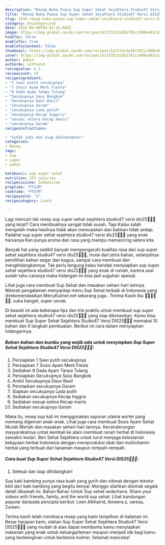 ```yaml
---
description: "Resep Buka Puasa Sup Super Sehat Sejahtera Studio47 Versi DIS25🤍🙏🏻, Lezat"
title: "Resep Buka Puasa Sup Super Sehat Sejahtera Studio47 Versi DIS25🤍🙏🏻, Lezat"
slug: 1936-resep-buka-puasa-sup-super-sehat-sejahtera-studio47-versi-dis25-lezat
category: Uncategorized
date: 2022-09-06T04:41:13.688Z
image: https://img-global.cpcdn.com/recipes/b11f33c3a3b1781c/680x482cq70/sup-super-sehat-sejahtera-studio47-versi-dis25-foto-resep-utama.jpg
hideToc: false
enableToc: true
enableTocContent: false
thumbnail: https://img-global.cpcdn.com/recipes/b11f33c3a3b1781c/680x482cq70/sup-super-sehat-sejahtera-studio47-versi-dis25-foto-resep-utama.jpg
cover: https://img-global.cpcdn.com/recipes/b11f33c3a3b1781c/680x482cq70/sup-super-sehat-sejahtera-studio47-versi-dis25-foto-resep-utama.jpg
author: Admin
authorAv: notfound
ratingvalue: 4.3
reviewcount: 19
recipeingredient:
- "1 Sawi putih secukupnya"
- "7 Sosis Ayam Merk Fiesta"
- "8 Dada Ayam Tanpa Tulang"
- "Secukupnya Saus Bangkok"
- "Secukupnya Daun Basil"
- "secukupnya Garam"
- "secukupnya Lada putih"
- "secukupnya Kecap Inggris"
- "sesuai selera Kecap manis"
- "secukupnya Garam"
recipeinstructions:

- "Sudah jadi dan siap dihidangkan!"
categories:
- Resep
tags:
- sup
- super
- sehat

katakunci: sup super sehat 
nutrition: 173 calories
recipecuisine: Indonesian
preptime: "PT12M"
cooktime: "PT47M"
recipeyield: "3"
recipecategory: Lunch

---
```



Lagi mencari ide resep sup super sehat sejahtera studio47 versi dis25🤍🙏🏻 yang lezat? Cara membuatnya sangat tidak susah. Tapi Kalau salah mengolah maka hasilnya tidak akan memuaskan dan bahkan tidak sedap. Padahal sup super sehat sejahtera studio47 versi dis25🤍🙏🏻 yang enak harusnya Kan punya aroma dan rasa yang mampu memancing selera kita.


Banyak hal yang sedikit banyak mempengaruhi kualitas rasa dari sup super sehat sejahtera studio47 versi dis25🤍🙏🏻, mulai dari jenis bahan, selanjutnya pemilihan bahan segar dan bagus, sampai cara membuat dan menghidangkannya. Tak perlu bingung kalau hendak menyiapkan sup super sehat sejahtera studio47 versi dis25🤍🙏🏻 yang enak di rumah, karena asal sudah tahu caranya maka hidangan ini bisa jadi suguhan spesial.

Lihat juga cara membuat Sup Sehat dan masakan sehari-hari lainnya. Nikmati pengalaman menyantap menu Sup Sehat terbaik di Indonesia yang direkomendasikan MenuKuliner.net sekarang juga.. Terima Kasih Ibu 🙏🏻🙏🏻🙏🏻. suka banget, super uenak.


Di bawah ini ada beberapa tips dan trik praktis untuk membuat sup super sehat sejahtera studio47 versi dis25🤍🙏🏻 yang siap dikreasikan. Kamu bisa membuat Sup Super Sehat Sejahtera Studio47 Versi DIS25🤍🙏🏻 memakai 10 bahan dan 0 langkah pembuatan. Berikut ini cara dalam menyiapkan hidangannya.

<!--inarticleads1-->

##### Bahan-bahan dan bumbu yang wajib ada untuk menyiapkan Sup Super Sehat Sejahtera Studio47 Versi DIS25🤍🙏🏻:

1. Persiapkan 1 Sawi putih secukupnya
1. Persiapkan 7 Sosis Ayam Merk Fiesta
1. Sediakan 8 Dada Ayam Tanpa Tulang
1. Persiapkan Secukupnya Saus Bangkok
1. Ambil Secukupnya Daun Basil
1. Persiapkan secukupnya Garam
1. Siapkan secukupnya Lada putih
1. Sediakan secukupnya Kecap Inggris
1. Sediakan sesuai selera Kecap manis
1. Sediakan secukupnya Garam


Maka itu, resep sup kali ini menggunakan sayuran utama wortel yang memang digemari anak-anak. Lihat juga cara membuat Sosis Ayam Sehat Murah Meriah dan masakan sehari-hari lainnya. Kecenderungan masyarakatnya untuk kembali ke alam membuat ranah herbal di Indonesia semakin lestari. Ben Sehat Sejahtera untuk turut menjaga kelestarian kekayaan herbal Indonesia dengan memproduksi obat dan multivitamin herbal yang terbuat dari tanaman maupun rempah-rempah. 

<!--inarticleads2-->

##### Cara buat Sup Super Sehat Sejahtera Studio47 Versi DIS25🤍🙏🏻:


1. Selesai dan siap dihidangkan!

Sup kaki kambing punya rasa kuah yang gurih dan nikmat dengan tekstur kikil dari kaki kambing yang begitu kenyal. Monggo silahkan disimak segala detail dibawah ini. Bahan Bahan Untuk Sup sehat sederhana. Share your videos with friends, family, and the world sup sehat. Lihat kandungan popular daripada pencipta berikut: Leen Alkhairid, Ameera.s, xaresa, Zureen. 

Terima kasih telah membaca resep yang kami tampilkan di halaman ini. Besar harapan kami, olahan Sup Super Sehat Sejahtera Studio47 Versi DIS25🤍🙏🏻 yang mudah di atas dapat membantu kamu menyiapkan makanan yang enak untuk keluarga/teman maupun menjadi ide bagi kamu yang berkeinginan untuk berbisnis kuliner. Selamat mencoba!
